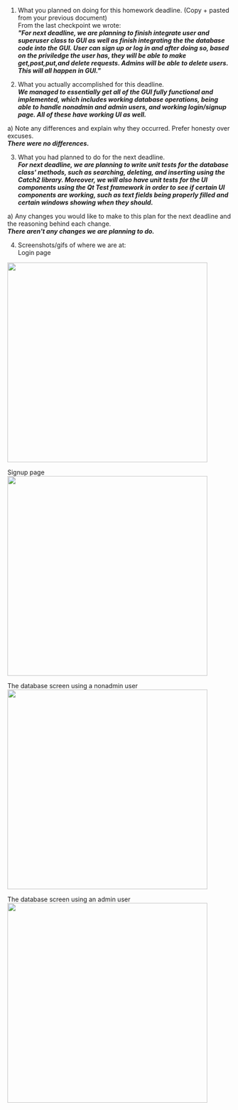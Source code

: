 1. What you planned on doing for this homework deadline. (Copy + pasted from your previous document)  
From the last checkpoint we wrote:  
***"For next deadline, we are planning to finish integrate user and superuser class to GUI as well as finish integrating the the database code into the GUI. User can sign up or log in and after doing so, based on the priviledge the user has, they will be able to make get,post,put,and delete requests. Admins will be able to delete users. This will all happen in GUI."***

2. What you actually accomplished for this deadline.  
***We managed to essentially get all of the GUI fully functional and implemented, which includes working database operations, being able to handle nonadmin and admin users, and working login/signup page. All of these have working UI as well.***  

  a) Note any differences and explain why they occurred. Prefer honesty over excuses.  
***There were no differences.***  

3. What you had planned to do for the next deadline.  
***For next deadline, we are planning to write unit tests for the database class' methods, such as searching, deleting, and inserting using the Catch2 library. Moreover, we will also have unit tests for the UI components using the Qt Test framework in order to see if certain UI components are working, such as text fields being properly filled and certain windows showing when they should.***    

  a) Any changes you would like to make to this plan for the next deadline and the reasoning behind each change.  
***There aren't any changes we are planning to do.***  
  
4. Screenshots/gifs of where we are at:  
Login page  
<img src="https://i.imgur.com/eLdKhJz.png" width="450">  
  
Signup page  
<img src="https://i.imgur.com/13DKSaa.png" width="450">  
  
The database screen using a nonadmin user  
<img src="https://i.imgur.com/6gQWKDH.png" width="450">  
  
The database screen using an admin user  
<img src="https://i.imgur.com/I1q19gh.png" width="450">  


